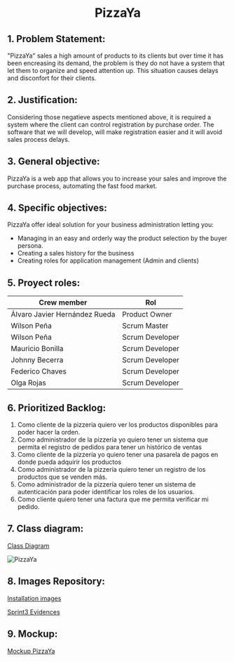 <h1 align="center">PizzaYa</h1>

## 1. Problem Statement:

"PizzaYa" sales a high amount of products to its clients but over time it has been encreasing its demand, the problem is they do not have a system that let them to organize and speed attention up. This situation causes delays and disconfort for their clients.

## 2.	Justification:

Considering those negatieve aspects mentioned above, it is required a system where the client can control registration by purchase order.
The software that we will develop, will make registration easier and it will avoid sales process delays.

## 3.	General objective:

PizzaYa is a web app that allows you to increase your sales and improve the purchase process, automating the fast food market.

## 4.	Specific objectives:

PizzaYa offer ideal solution for your business administration letting you: 

- Managing in an easy and orderly way the product selection by the buyer persona.
- Creating a sales history for the business
- Creating roles for application management (Admin and clients)


## 5.	Proyect roles:
Crew member    | Rol
-------|---------------
Álvaro Javier Hernández Rueda | Product Owner
Wilson Peña | Scrum Master
Wilson Peña | Scrum Developer
Mauricio Bonilla | Scrum Developer
Johnny Becerra | Scrum Developer
Federico Chaves | Scrum Developer
Olga Rojas | Scrum Developer

## 6.	Prioritized Backlog:
1.	Como cliente de la pizzería quiero ver los productos disponibles para poder hacer la orden.
2.	Como administrador de la pizzería yo quiero tener un sistema que permita el registro de pedidos para tener un histórico de ventas
3.	Como cliente de la pizzería yo quiero tener una pasarela de pagos en donde pueda adquirir los productos
4.	Como administrador de la pizzería quiero tener un registro de los productos que se venden más.
5.	Como administrador de la pizzería quiero tener un sistema de autenticación para poder identificar los roles de los usuarios.
6.	Como cliente quiero tener una factura que me permita verificar mi pedido.


## 7.	Class diagram:
[Class Diagram](https://lucid.app/lucidchart/78bfd4f1-6f0f-4eb4-95c3-e75c686bb910/edit?viewport_loc=73%2C165%2C1480%2C616%2C0_0&invitationId=inv_13ef7ca6-c124-4255-83fd-b6f594e023fe)

![PizzaYa](https://github.com/wiljha/PizzaYa/blob/main/classes.png)

## 8.	Images Repository:

[Installation images](https://drive.google.com/file/d/1iJCotOE-wi2CL_xMNq-DG2wTkMj3CqUD/view?usp=sharing)

[Sprint3 Evidences](https://github.com/wiljha/PizzaYa/blob/main/sprint3.pdf)

## 9.	Mockup:

[Mockup PizzaYa](https://www.figma.com/file/NV6bBtS8dptk1YhlaNtXLB/Junte-UI-Components-kit-(Community)?node-id=16466%3A40713)






